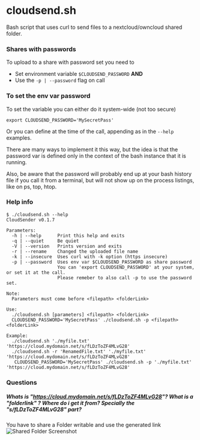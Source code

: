 # cloudsend.sh
Bash script that uses curl to send files to a nextcloud/owncloud shared folder.

### Shares with passwords
To upload to a share with password set you need to 
 - Set environment variable `$CLOUDSEND_PASSWORD` 
**AND** 
 - Use the `-p | --password` flag on call  
  
### To set the env var password
To set the variable you can either do it system-wide (not too secure)
```
export CLOUDSEND_PASSWORD='MySecretPass'
```
Or you can define at the time of the call, appending as in the `--help` examples.  
  
There are many ways to implement it this way, but the idea is that the password var is defined only in the context of the bash instance that it is running.  
  
Also, be aware that the password will probably end up at your bash history file if you call it from a terminal, but will not show up on the process listings, like on ps, top, htop.  

### Help info
```
$ ./cloudsend.sh --help
CloudSender v0.1.7

Parameters:
  -h | --help      Print this help and exits
  -q | --quiet     Be quiet
  -V | --version   Prints version and exits
  -r | --rename    Changed the uploaded file name
  -k | --insecure  Uses curl with -k option (https insecure)
  -p | --password  Uses env var $CLOUDSEND_PASSWORD as share password
                   You can 'export CLOUDSEND_PASSWORD' at your system, or set it at the call.
                   Please remeber to also call -p to use the password set.

Note:
  Parameters must come before <filepath> <folderLink>

Use:
  ./cloudsend.sh [parameters] <filepath> <folderLink>
  CLOUDSEND_PASSWORD='MySecretPass' ./cloudsend.sh -p <filepath> <folderLink>

Example:
  ./cloudsend.sh './myfile.txt' 'https://cloud.mydomain.net/s/fLDzToZF4MLvG28'
  ./cloudsend.sh -r 'RenamedFile.txt' './myfile.txt' 'https://cloud.mydomain.net/s/fLDzToZF4MLvG28'
   CLOUDSEND_PASSWORD='MySecretPass' ./cloudsend.sh -p './myfile.txt' 'https://cloud.mydomain.net/s/fLDzToZF4MLvG28'

```

### Questions
##### Whats is "https://cloud.mydomain.net/s/fLDzToZF4MLvG28"? What is a "folderlink" ? Where do i get it from? Specially the "s/fLDzToZF4MLvG28" part?
You have to share a Folder writable and use the generated link
![Shared Folder Screenshot](https://user-images.githubusercontent.com/10356892/52477908-e1d4e400-2ba3-11e9-8658-0b4ac2c43114.png)

